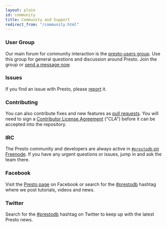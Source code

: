 ```yaml
---
layout: plain
id: community
title: Community and Support
redirect_from: "/community.html"
---
```


### User Group

Our main forum for community interaction is the [presto-users group](https://groups.google.com/group/presto-users). Use this group for general questions and discussion around Presto. Join the group or [send a message now](mailto:presto-users@googlegroups.com).

### Issues

If you find an issue with Presto, please [report](https://github.com/facebook/presto/issues/new) it.

### Contributing

You can also contribute fixes and new features as [pull requests](https://github.com/facebook/presto/pulls). You will need to sign a [Contributor License Agreement](https://developers.facebook.com/opensource/cla) ("CLA") before it can be accepted into the repository.

### IRC

The Presto community and developers are always active in [`#prestodb` on Freenode](https://webchat.freenode.net/?channels=prestodb). If you have any urgent questions or issues, jump in and ask the team there.

### Facebook

Visit the [Presto page](https://www.facebook.com/prestodb) on Facebook or search for the [#prestodb](https://www.facebook.com/search/keyword/?q=%23prestodb) hashtag where we post tutorials, videos and news.

### Twitter

Search for the [#prestodb](https://twitter.com/search?q=%23prestodb) hashtag on Twitter to keep up with the latest Presto news.

